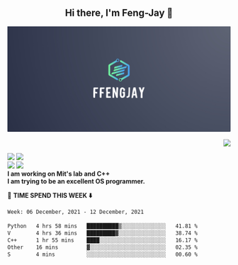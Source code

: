 <h2 align="center"> Hi there, I'm Feng-Jay 👋 </h2>  

![](https://github.com/Feng-Jay/DataStruct/blob/master/Image/1.png)  

<img align="right" src="https://github-readme-stats.vercel.app/api?username=Feng-Jay&show_icons=true&icon_color=CE1D2D&text_color=718096&bg_color=ffffff&hide_title=true" />


&emsp;

![](https://visitor-badge.glitch.me/badge?page_id=Feng-Jay.readme)
![](https://img.shields.io/badge/Concentrate-Cpp-blue)  
![](https://img.shields.io/badge/Rust-primer-orange)
![](https://img.shields.io/badge/Target-OS-9cf)  
**I am working on Mit's lab and C++**  
**I am trying to be an excellent OS programmer.**  


📘 **TIME SPEND THIS WEEK ⬇️**
<!--START_SECTION:waka-->
```text
Week: 06 December, 2021 - 12 December, 2021

Python   4 hrs 58 mins   ██████████▒░░░░░░░░░░░░░░   41.81 % 
V        4 hrs 36 mins   █████████▓░░░░░░░░░░░░░░░   38.74 % 
C++      1 hr 55 mins    ████░░░░░░░░░░░░░░░░░░░░░   16.17 % 
Other    16 mins         ▓░░░░░░░░░░░░░░░░░░░░░░░░   02.35 % 
S        4 mins          ░░░░░░░░░░░░░░░░░░░░░░░░░   00.60 % 
```
<!--END_SECTION:waka-->
